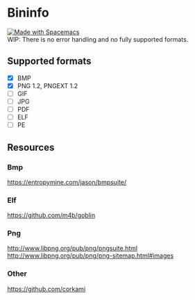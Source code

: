 # Bininfo 
<a href="http://spacemacs.org"><img src="https://cdn.rawgit.com/syl20bnr/spacemacs/442d025779da2f62fc86c2082703697714db6514/assets/spacemacs-badge.svg" alt="Made with Spacemacs"></a><br>
WIP: There is no error handling and no fully supported formats.

## Supported formats
- [x] BMP
- [x] PNG 1.2, PNGEXT 1.2
- [ ] GIF
- [ ] JPG
- [ ] PDF
- [ ] ELF
- [ ] PE

## Resources

### Bmp
https://entropymine.com/jason/bmpsuite/

### Elf
https://github.com/m4b/goblin

### Png
http://www.libpng.org/pub/png/pngsuite.html
http://www.libpng.org/pub/png/png-sitemap.html#images

### Other
https://github.com/corkami
